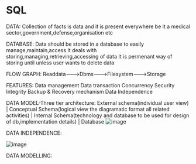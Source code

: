 # SQL

DATA:
Collection of facts is data and it is present everywhere be it a medical sector,government,defense,organisation etc

DATABASE:
Data should be stored in a database to easily manage,maintain,access
It deals with storing,managing,retrieving,accessing of data
It is permenant way of storing until unless user wants to delete data

FLOW GRAPH:
Readdata--->Dbms--->Filesystem--->Storage

FEATURES:
Data management
Data transaction 
Concurrency
Security
Integrity
Backup & Recovery mechanism 
Data Independence

DATA MODEL-Three tier architecture:
External schema(individual user view)
     |
Conceptual Schema(logical view the diagramatic format all related activities)
     |
Internal Schema(technology and database to be used for design of db,implementation details)
     |
 Database
 ![image](https://user-images.githubusercontent.com/50864528/115440481-6532fb00-a22d-11eb-92d5-1edb8faee6e0.png)

DATA INDEPENDENCE:

![image](https://user-images.githubusercontent.com/50864528/115440310-3b79d400-a22d-11eb-874c-45e49cfde75e.png)


DATA MODELLING:


 
 
 
